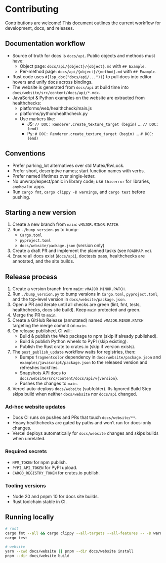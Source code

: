 # Contributing

Contributions are welcome! This document outlines the current workflow for development, docs, and releases.

## Documentation workflow

- Source of truth for docs is `docs/api`. Public objects and methods must have:
  - Object page: `docs/api/{object}/{object}.md` with `## Example`.
  - Per-method page: `docs/api/{object}/{method}.md` with `## Example`.
- Rust code uses `#[lsp_doc("docs/api/..."))]` to pull docs into editor hovers and unify docs across bindings.
- The website is generated from `docs/api` at build time into `docs/website/src/content/docs/api/*.mdx`.
- JavaScript & Python examples on the website are extracted from healthchecks:
  - platforms/web/healthcheck/main.js
  - platforms/python/healthcheck.py
  - Use markers like:
    - JS: `// DOC: Renderer.create_texture_target (begin)` ... `// DOC: (end)`
    - Py: `# DOC: Renderer.create_texture_target (begin)` ... `# DOC: (end)`

## Conventions

- Prefer parking_lot alternatives over std Mutex/RwLock.
- Prefer short, descriptive names; start function names with verbs.
- Prefer named lifetimes over single-letter.
- No unwrap/expect/panic in library code; use `thiserror` for libraries, `anyhow` for apps.
- Run `cargo fmt`, `cargo clippy -D warnings`, and `cargo test` before pushing.

## Starting a new version

1. Create a new branch from `main`: `vMAJOR.MINOR.PATCH`.
2. Run `./bump_version.py` to bump:
   - `Cargo.toml`
   - `pyproject.toml`
   - `docs/website/package.json` (version only)
3. Create a draft PR and implement the planned tasks (see `ROADMAP.md`).
4. Ensure all docs exist (`docs/api`), doctests pass, healthchecks are annotated, and the site builds.

## Release process

1. Create a version branch from `main`: `vMAJOR.MINOR.PATCH`.
2. Run `./bump_version.py` to bump versions in `Cargo.toml`, `pyproject.toml`, and the top-level version in `docs/website/package.json`.
3. Open a PR and iterate until all checks are green (lint, fmt, tests, healthchecks, docs site build). Keep `main` protected and green.
4. Merge the PR to `main`.
5. Create a GitHub Release (annotated) named `vMAJOR.MINOR.PATCH` targeting the merge commit on `main`.
6. On release published, CI will:
   - Build & publish the Web package to npm (skip if already published).
   - Build & publish Python wheels to PyPI (skip existing).
   - Publish the Rust crate to crates.io (skip if version exists).
7. The `post_publish_update` workflow waits for registries, then:
   - Bumps `fragmentcolor` dependency in `docs/website/package.json` and `examples/javascript/package.json` to the released version and refreshes lockfiles.
   - Snapshots API docs to `docs/website/src/content/docs/api/v{version}`.
   - Pushes the changes to `main`.
8. Vercel auto-deploys `docs/website` (subfolder). Its Ignored Build Step skips build when neither `docs/website` nor `docs/api` changed.

### Ad-hoc website updates

- Docs CI runs on pushes and PRs that touch `docs/website/**`.
- Heavy healthchecks are gated by paths and won’t run for docs-only changes.
- Vercel deploys automatically for `docs/website` changes and skips builds when unrelated.

### Required secrets

- `NPM_TOKEN` for npm publish.
- `PYPI_API_TOKEN` for PyPI upload.
- `CARGO_REGISTRY_TOKEN` for crates.io publish.

### Tooling versions

- Node 20 and pnpm 10 for docs site builds.
- Rust toolchain stable in CI.

## Running locally

```bash
# rust
cargo fmt --all && cargo clippy --all-targets --all-features -- -D warnings
cargo test

# website
yarn --cwd docs/website || pnpm --dir docs/website install
pnpm --dir docs/website build
```
